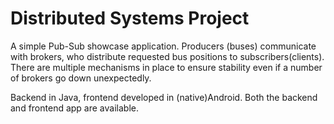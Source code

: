 # Distributed Systems Project

A simple Pub-Sub showcase application. Producers (buses) communicate with brokers, who distribute requested bus positions to subscribers(clients). There are multiple mechanisms in place to ensure stability even if a number of brokers go down unexpectedly.

Backend in Java, frontend developed in (native)Android. Both the backend and frontend app are available.
